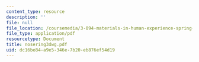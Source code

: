 ```yaml
---
content_type: resource
description: ''
file: null
file_location: /coursemedia/3-094-materials-in-human-experience-spring-2004/dc16be84a9e5346e7b20eb876ef54d19_nosering3dwg.pdf
file_type: application/pdf
resourcetype: Document
title: nosering3dwg.pdf
uid: dc16be84-a9e5-346e-7b20-eb876ef54d19
---
```

